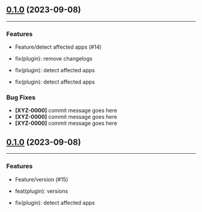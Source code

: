 
## [0.1.0](https://github.com/path/to/compare/v1.35.0...v1.35.1) (2023-09-08)

---

### Features

* Feature/detect affected apps (#14)

* fix(plugin): remove changelogs

* fix(plugin): detect affected apps

* fix(plugin): detect affected apps



### Bug Fixes

* **[XYZ-0000]** commit message goes here
* **[XYZ-0000]** commit message goes here
* **[XYZ-0000]** commit message goes here



  
## [0.1.0](https://github.com/path/to/compare/v1.35.0...v1.35.1) (2023-09-08)

---

### Features

* Feature/version (#15)

* feat(plugin): versions

* fix(plugin): detect affected apps




  